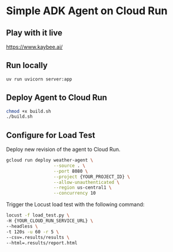 # Simple ADK Agent on Cloud Run

## Play with it live
https://www.kaybee.ai/

## Run locally
```bash
uv run uvicorn server:app
```

## Deploy Agent to Cloud Run

```bash
chmod +x build.sh
./build.sh
```

## Configure for Load Test

Deploy new revision of the agent to Cloud Run.

```bash
gcloud run deploy weather-agent \
                  --source . \
                  --port 8080 \
                  --project {YOUR_PROJECT_ID} \
                  --allow-unauthenticated \
                  --region us-central1 \
                  --concurrency 10
```

Trigger the Locust load test with the following command:

```bash
locust -f load_test.py \
-H {YOUR_CLOUD_RUN_SERVICE_URL} \
--headless \
-t 120s -u 60 -r 5 \
--csv=.results/results \
--html=.results/report.html
```

